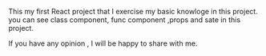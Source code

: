 This my first React project that I exercise my basic knowloge in this project.
you can see class component, func component ,props and sate in this project.

If you have any opinion , I will be happy to share with me.

